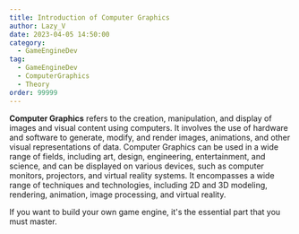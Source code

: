 ```yaml
---
title: Introduction of Computer Graphics
author: Lazy_V
date: 2023-04-05 14:50:00
category:
  - GameEngineDev
tag:
  - GameEngineDev
  - ComputerGraphics
  - Theory
order: 99999
---
```


**Computer Graphics** refers to the creation, manipulation, and display of images and visual content using computers. It involves the use of hardware and software to generate, modify, and render images, animations, and other visual representations of data. Computer Graphics can be used in a wide range of fields, including art, design, engineering, entertainment, and science, and can be displayed on various devices, such as computer monitors, projectors, and virtual reality systems. It encompasses a wide range of techniques and technologies, including 2D and 3D modeling, rendering, animation, image processing, and virtual reality.

If you want to build your own game engine, it's the essential part that you must master.
